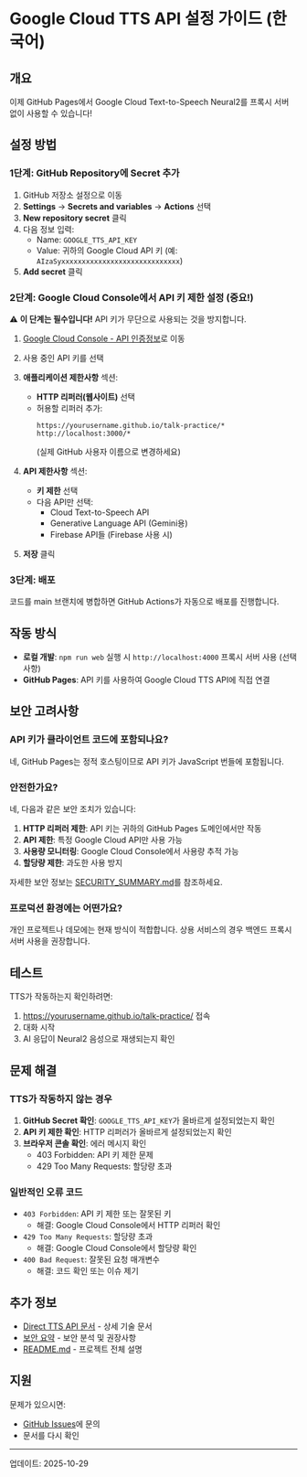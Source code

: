 # Google Cloud TTS API 설정 가이드 (한국어)

## 개요

이제 GitHub Pages에서 Google Cloud Text-to-Speech Neural2를 프록시 서버 없이 사용할 수 있습니다! 

## 설정 방법

### 1단계: GitHub Repository에 Secret 추가

1. GitHub 저장소 설정으로 이동
2. **Settings** → **Secrets and variables** → **Actions** 선택
3. **New repository secret** 클릭
4. 다음 정보 입력:
   - Name: `GOOGLE_TTS_API_KEY`
   - Value: 귀하의 Google Cloud API 키 (예: `AIzaSyxxxxxxxxxxxxxxxxxxxxxxxxxxxxx`)
5. **Add secret** 클릭

### 2단계: Google Cloud Console에서 API 키 제한 설정 (중요!)

⚠️ **이 단계는 필수입니다!** API 키가 무단으로 사용되는 것을 방지합니다.

1. [Google Cloud Console - API 인증정보](https://console.cloud.google.com/apis/credentials)로 이동
2. 사용 중인 API 키를 선택
3. **애플리케이션 제한사항** 섹션:
   - **HTTP 리퍼러(웹사이트)** 선택
   - 허용할 리퍼러 추가:
     ```
     https://yourusername.github.io/talk-practice/*
     http://localhost:3000/*
     ```
     (실제 GitHub 사용자 이름으로 변경하세요)

4. **API 제한사항** 섹션:
   - **키 제한** 선택
   - 다음 API만 선택:
     - Cloud Text-to-Speech API
     - Generative Language API (Gemini용)
     - Firebase API들 (Firebase 사용 시)

5. **저장** 클릭

### 3단계: 배포

코드를 main 브랜치에 병합하면 GitHub Actions가 자동으로 배포를 진행합니다.

## 작동 방식

- **로컬 개발**: `npm run web` 실행 시 `http://localhost:4000` 프록시 서버 사용 (선택사항)
- **GitHub Pages**: API 키를 사용하여 Google Cloud TTS API에 직접 연결

## 보안 고려사항

### API 키가 클라이언트 코드에 포함되나요?
네, GitHub Pages는 정적 호스팅이므로 API 키가 JavaScript 번들에 포함됩니다.

### 안전한가요?
네, 다음과 같은 보안 조치가 있습니다:

1. **HTTP 리퍼러 제한**: API 키는 귀하의 GitHub Pages 도메인에서만 작동
2. **API 제한**: 특정 Google Cloud API만 사용 가능
3. **사용량 모니터링**: Google Cloud Console에서 사용량 추적 가능
4. **할당량 제한**: 과도한 사용 방지

자세한 보안 정보는 [SECURITY_SUMMARY.md](./SECURITY_SUMMARY.md)를 참조하세요.

### 프로덕션 환경에는 어떤가요?
개인 프로젝트나 데모에는 현재 방식이 적합합니다. 상용 서비스의 경우 백엔드 프록시 서버 사용을 권장합니다.

## 테스트

TTS가 작동하는지 확인하려면:

1. https://yourusername.github.io/talk-practice/ 접속
2. 대화 시작
3. AI 응답이 Neural2 음성으로 재생되는지 확인

## 문제 해결

### TTS가 작동하지 않는 경우

1. **GitHub Secret 확인**: `GOOGLE_TTS_API_KEY`가 올바르게 설정되었는지 확인
2. **API 키 제한 확인**: HTTP 리퍼러가 올바르게 설정되었는지 확인
3. **브라우저 콘솔 확인**: 에러 메시지 확인
   - 403 Forbidden: API 키 제한 문제
   - 429 Too Many Requests: 할당량 초과

### 일반적인 오류 코드

- `403 Forbidden`: API 키 제한 또는 잘못된 키
  - 해결: Google Cloud Console에서 HTTP 리퍼러 확인
- `429 Too Many Requests`: 할당량 초과
  - 해결: Google Cloud Console에서 할당량 확인
- `400 Bad Request`: 잘못된 요청 매개변수
  - 해결: 코드 확인 또는 이슈 제기

## 추가 정보

- [Direct TTS API 문서](./docs/DIRECT_TTS_API.md) - 상세 기술 문서
- [보안 요약](./SECURITY_SUMMARY.md) - 보안 분석 및 권장사항
- [README.md](./README.md) - 프로젝트 전체 설명

## 지원

문제가 있으시면:
- [GitHub Issues](https://github.com/trollgameskr/talk-practice/issues)에 문의
- 문서를 다시 확인

---
업데이트: 2025-10-29
